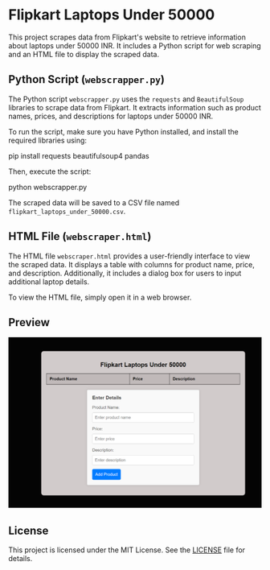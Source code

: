 
# Flipkart Laptops Under 50000

This project scrapes data from Flipkart's website to retrieve information about laptops under 50000 INR. It includes a Python script for web scraping and an HTML file to display the scraped data.

## Python Script (`webscrapper.py`)

The Python script `webscrapper.py` uses the `requests` and `BeautifulSoup` libraries to scrape data from Flipkart. It extracts information such as product names, prices, and descriptions for laptops under 50000 INR.

To run the script, make sure you have Python installed, and install the required libraries using:


pip install requests beautifulsoup4 pandas


Then, execute the script:

python webscrapper.py

The scraped data will be saved to a CSV file named `flipkart_laptops_under_50000.csv`.

## HTML File (`webscraper.html`)

The HTML file `webscraper.html` provides a user-friendly interface to view the scraped data. It displays a table with columns for product name, price, and description. Additionally, it includes a dialog box for users to input additional laptop details.

To view the HTML file, simply open it in a web browser.

## Preview

![Flipkart Laptops Under 50000 Preview](preview1.png)

## License

This project is licensed under the MIT License. See the [LICENSE](LICENSE) file for details.
```

